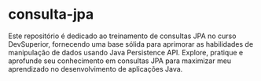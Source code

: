 # consulta-jpa

Este repositório é dedicado ao treinamento de consultas JPA no curso DevSuperior, fornecendo uma base sólida para aprimorar as habilidades de manipulação de dados usando Java Persistence API. Explore, pratique e aprofunde seu conhecimento em consultas JPA para maximizar meu aprendizado no desenvolvimento de aplicações Java.
